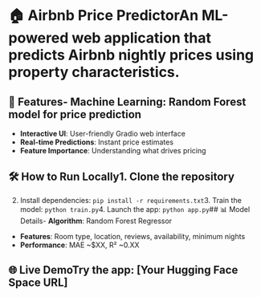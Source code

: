 # 🏠 Airbnb Price PredictorAn ML-powered web application that predicts Airbnb nightly prices using property characteristics.
## 🚀 Features- **Machine Learning**: Random Forest model for price prediction
- **Interactive UI**: User-friendly Gradio web interface
- **Real-time Predictions**: Instant price estimates
- **Feature Importance**: Understanding what drives pricing
## 🛠️ How to Run Locally1. Clone the repository
2. Install dependencies: `pip install -r requirements.txt`3. Train the model: `python train.py`4. Launch the app: `python app.py`## 📊 Model Details- **Algorithm**: Random Forest Regressor
- **Features**: Room type, location, reviews, availability, minimum nights
- **Performance**: MAE ~$XX, R² ~0.XX
## 🌐 Live DemoTry the app: [Your Hugging Face Space URL]